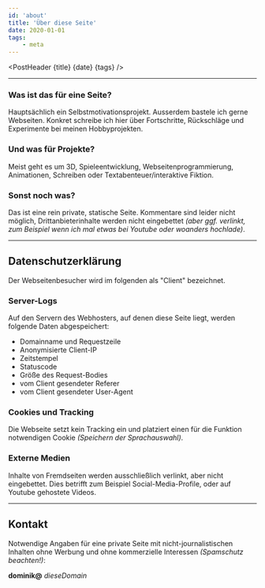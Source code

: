 ```yaml
---
id: 'about'
title: 'Über diese Seite'
date: 2020-01-01
tags:
    - meta
---
```




<script>
    import Image from '$lib/Image.svelte'
	import PostHeader from '$lib/PostHeader.svelte'
</script>



<PostHeader {title} {date} {tags} />

---

### Was ist das für eine Seite?

Hauptsächlich ein Selbst­motivations­projekt. Ausserdem bastele ich gerne Webseiten. Konkret schreibe ich hier über Fort­schritte, Rück­schläge und Experimente bei meinen Hobby­projekten.

### Und was für Projekte?

Meist geht es um 3D, Spieleentwicklung, Webseitenprogrammierung, Animationen, Schreiben oder Textabenteuer/interaktive Fiktion.

### Sonst noch was?

Das ist eine rein private, statische Seite. Kommentare sind leider nicht möglich, Drittanbieterinhalte werden nicht eingebettet *(aber ggf. verlinkt, zum Beispiel wenn ich mal etwas bei Youtube oder woanders hochlade)*.

---

## Datenschutz­erklärung

Der Webseitenbesucher wird im folgenden als "Client" bezeichnet.

### Server-Logs

Auf den Servern des Webhosters, auf denen diese Seite liegt, werden folgende Daten abgespeichert:

- Domainname und Requestzeile
- Anonymisierte Client-IP
- Zeitstempel
- Statuscode
- Größe des Request-Bodies
- vom Client gesendeter Referer
- vom Client gesendeter User-Agent

### Cookies und Tracking

Die Webseite setzt kein Tracking ein und platziert einen für die Funktion notwendigen Cookie *(Speichern der Sprachauswahl)*.

### Externe Medien

Inhalte von Fremdseiten werden ausschließlich verlinkt, aber nicht eingebettet. Dies betrifft zum Beispiel Social-Media-Profile, oder auf Youtube gehostete Videos.

---

## Kontakt

Notwendige Angaben für eine private Seite mit nicht-journalistischen Inhalten ohne Werbung und ohne kommerzielle Interessen *(Spamschutz beachten!)*:

**dominik@** *dieseDomain*